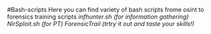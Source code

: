 #Bash-scripts
Here you can find variety of bash scripts frome osint to forensics training scripts *infhunter.sh (for information gathering)*
*NirSploit.sh (for PT)*
*ForensicTrail (trtry it out and taste your skills!)*